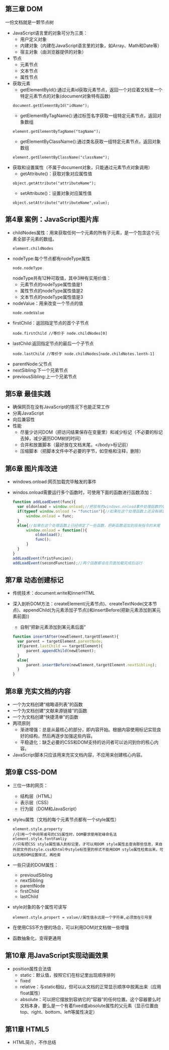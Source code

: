## 第三章 DOM

一份文档就是一颗节点树

- JavaScript语言里的对象可分为三类：
    - 用户定义对象
    - 内建对象（内建在JavaScript语言里的对象，如Array、Math和Date等）
    - 宿主对象（由浏览器提供的对象）
- 节点
    - 元素节点
    - 文本节点
    - 属性节点
- 获取元素
    - getElementById():通过元素id获取元素节点，返回一个对应着文档里一个特定元素节点的对象(document对象特有函数)
  ```
  document.getElementById("idName");
  ```
    - getElementByTagName():通过标签名字获取一组特定元素节点，返回对象数组
  ```
  element.getElementByTagName("tagName");
  ```
    - getElementByClassName():通过类名获取一组特定元素节点，返回对象数组
  ```
  element.getElementByClassName("className");
  ```
- 获取和设置属性（不属于document对象，只能通过元素节点对象调用）
    - getAttribute()：获取对象对应属性值
  ```
  object.getAttribute("attributeName");
  ```
    - setAttribute()：设置对象对应属性值
  ```
  object.setAttribute("attributeName",value);
  ```

## 第4章 案例：JavaScript图片库

- childNodes属性：用来获取任何一个元素的所有子元素，是一个包含这个元素全部子元素的数组。
  ```
  element.childNodes
  ```
- nodeType:每个节点都有nodeType属性
  ```
  node.nodeType
  ```
  nodeType共有12种可取值，其中3种有实用价值：
    - 元素节点的nodeType属性值是1
    - 属性节点的nodeType属性值是2
    - 文本节点的nodeType属性值是3
- nodeValue：用来改变一个节点的值
  ```
  node.nodeValue
  ```
- firstChild：返回指定节点的首个子节点
  ```
  node.firstChild //等价于 node.childNodes[0]
  ```
- lastChild:返回指定节点的最后一个子节点
  ```
  node.lastChild //等价于 node.childNodes[node.childNotes.lenth-1]
  ```
- parentNode:父节点
- nextSibling:下一个兄弟节点
- previousSibling:上一个兄弟节点

## 第5章 最佳实践

- 确保网页在没有JavaScript的情况下也能正常工作
- 分离JavaScript
- 向后兼容性
- 性能
  - 尽量少访问DOM（把访问结果保存在变量里）和减少标记（不必要的标记去掉，减少遍历DOM树的时间）
  - 合并和放置脚本（最好放在文档末尾，&lt;/body&gt;标记前）
  - 压缩脚本（把脚本文件中不必要的字节，如空格和注释，删除）

## 第6章 图片库改进

- windows.onload:网页加载完毕触发的事件
- windos.onload需要运行多个函数时，可使用下面的函数进行函数添加：
  
  ```javascript
  function addLoadEvent(func){
    var oldonload = window.onload;//把现有的windows.onload事件处理函数的值存入变量oldonload
    if(typeof window.onload != "function"){//如果在这个处理函数上还没有绑定任何函数，把新函数添加给它
        window.onload = func;
    }
    else{//如果在这个处理函数上已经绑定了一些函数，把新函数追加到现有指令的末尾
        window.onload = function(){
            oldonload();
            func();
        }
    }
  }
  addLoadEvent(fristFuncion);
  addLoadEvent(secondFunction);//两个函数都会在页面加载完成后运行
  ```
  
## 第7章 动态创建标记

- 传统技术：document.write和innerHTML
- 深入剖析DOM方法：createElement(元素节点)、createTextNode(文本节点)、appendChild(为元素添加子节点))和insertBefore(把新元素添加到某元素前面))
  - 自制“把新元素添加到某元素后面”
  
  ```javascript
  function insertAfter(newElement,targetElement){
    var parent = targetElement.parentNode;
    if(parent.lastChild == targetElement){
        parent.appendChild(newElement);
    }
    else{
        parent.insertBefore(newElement,targetElement.nextSibling);
    }
  }
  ```

## 第8章 充实文档的内容

- 一个为文档创建“缩略语列表”的函数
- 一个为文档创建“文献来源链接”的函数
- 一个为文档创建“快捷清单”的函数
- 两项原则
  - 渐进增强：总是从最核心的部分，即内容开始。根据内容使用标记实现良好的结构，然后再逐步加强这些内容。
  - 平稳退化：缺乏必要的CSS和DOM支持的访问者可以访问到你的核心内容。
- JavaScript脚本只应该用来充实文档内容，不应用来创建核心内容。

## 第9章 CSS-DOM
- 三位一体的网页：
  - 结构层（HTML）
  - 表示层（CSS）
  - 行为层（DOM和JavaScript）
- styleu属性（文档的每个元素节点都有一个style属性）

  ```
  element.style.property
  //引用一个中间带减号的CSS属性时，DOM要求使用驼峰命名法
  element.style.fontFamliy
  //只有把CSS style属性插入到标记里，才可以用DOM style属性去查询那些信息，来自外部文件的style.css和html中style标签里的样式不能用DOM style属性检索出来。可以先用DOM设置样式，再检索
  ```

- 一些只读的DOM属性：
  - previoudSibling
  - nextSibling
  - parentNode
  - firstChild
  - lastChild
- style对象的各个属性可读写
  ```
  element.style.propert = value//属性值永远是一个字符串,必须放在引号里
  ```
- 在使用CSS不方便的场合，可以利用DOM对文档做一些增强
- 函数抽象化，变得更通用

## 第10章 用JavaScript实现动画效果

- position属性合法值
  - static：默认值，按照它们在标记里出现顺序排列
  - fixed
  - relative：与static相似，但可以从文档的正常显示顺序中脱离出来（应用float属性）
  - absolute：可以把它摆放到容纳它的“容器”的任何位置。这个容器要么时文档本身，要么是一个有着fixed或absolute属性的父元素（显示位置由top、right、bottom、left等属性决定）
  
## 第11章 HTML5

- HTML简介，不作总结